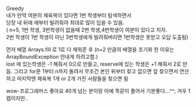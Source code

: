 Greedy  
내가 만약 여분의 체육복이 있다면 1번 학생부터 탐색하면서   
당장 내 뒤에 애부터 빌려줘야 최대로 많이 입을 수 있음.  
( n=5, 1번 학생, 3번학생이 없을때 2번 학생,4번학생이 여분이 있다고 치자.   
2번 학생이 1번 학생이 아닌 3번학생에게 빌려줘버리면 1번학생은 못받고 오답 도출됨)  
  
먼저 배열 Arrays.fill 로 1로 다 채워준 후 (n+2 만큼의 배열을 초기화 한 이유는 ArrayBoundException 안내게 하려고함.)  
lost 에 있는학생은 -1 해줘서 0으로 만들고, reserve에 있는 학생은 +1 해줘서 2로 만듬.
그리고 for문 1부터 n까지 돌려서 무조건 본인 뒤부터 찾고 없으면 앞 찾으면서 연산하고 마지막엔 체육복 1개 or 2개 가진 사람들을 찾으면 됨  

wow-프로그래머스 좋아요 40개 넘는 분이랑 아예 똑같이 풀어서 기분좋다...^^; 겨우 1렙이지만..